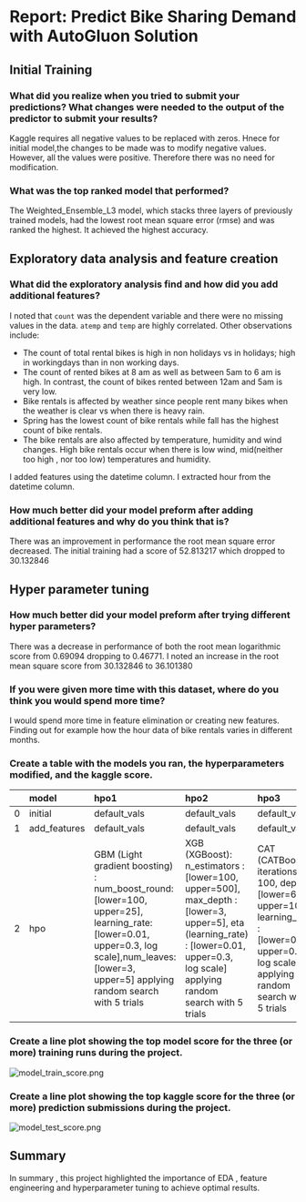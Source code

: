 # Report: Predict Bike Sharing Demand with AutoGluon Solution
#### 

## Initial Training
### What did you realize when you tried to submit your predictions? What changes were needed to the output of the predictor to submit your results?
Kaggle requires all negative values to be replaced with zeros. Hnece for initial model,the changes to be made was to modify negative values. However, all the values were positive. Therefore there was no need for modification. 

### What was the top ranked model that performed?
The Weighted_Ensemble_L3 model, which stacks three layers of previously trained models, had the lowest root mean square error (rmse) and was ranked the highest. It achieved the highest accuracy.

## Exploratory data analysis and feature creation
### What did the exploratory analysis find and how did you add additional features?
I noted that `count` was the dependent variable and there were no missing values in the data. `atemp` and `temp` are highly correlated.
Other observations include: 
- The count of total rental bikes is high in non holidays vs in holidays; high in workingdays than in non working days.
- The count of rented bikes at 8 am as well as between 5am to 6 am is high. In contrast, the count of bikes rented between 12am and 5am is very low.
- Bike rentals is affected by weather since people rent many bikes when the weather is clear vs when there is heavy rain.
- Spring has the lowest count of bike rentals while fall has the highest count of bike rentals.
- The bike rentals are also affected by temperature, humidity and wind changes. High bike rentals occur when there is low wind, mid(neither too high , nor too low) temperatures and humidity.

I added features using the datetime column. I extracted hour from the datetime column.

### How much better did your model preform after adding additional features and why do you think that is?
There was an improvement in performance the root mean square error decreased. The initial training had a score of 52.813217 which dropped to 30.132846 
## Hyper parameter tuning
### How much better did your model preform after trying different hyper parameters?
There was a decrease in performance of both the root mean logarithmic score from 0.69094 dropping to 0.46771. I noted an increase in the root mean square score from 30.132846 to 36.101380 

### If you were given more time with this dataset, where do you think you would spend more time?
I would spend more time in feature elimination or creating new features. Finding out for example how the hour data of bike rentals varies in different months.

### Create a table with the models you ran, the hyperparameters modified, and the kaggle score.
|    | model        | hpo1                                                                                                                                                                                            | hpo2                                                                                                                                                                                 | hpo3                                                                                                                                                     |   score |
|---:|:-------------|:------------------------------------------------------------------------------------------------------------------------------------------------------------------------------------------------|:-------------------------------------------------------------------------------------------------------------------------------------------------------------------------------------|:---------------------------------------------------------------------------------------------------------------------------------------------------------|--------:|
|  0 | initial      | default_vals                                                                                                                                                                                    | default_vals                                                                                                                                                                         | default_vals                                                                                                                                             | 1.80731|
|  1 | add_features | default_vals                                                                                                                                                                                    | default_vals                                                                                                                                                                         | default_vals                                                                                                                                             | 0.69094 |
|  2 | hpo          | GBM (Light gradient boosting) : num_boost_round: [lower=100, upper=25], learning_rate:[lower=0.01, upper=0.3, log scale],num_leaves:[lower=3, upper=5] applying random search with 5 trials | XGB (XGBoost): n_estimators : [lower=100, upper=500], max_depth : [lower=3, upper=5], eta (learning_rate) : [lower=0.01, upper=0.3, log scale] applying random search with 5 trials | CAT (CATBoost) : iterations : 100, depth : [lower=6, upper=10], learning_rate  : [lower=0.01, upper=0.1, log scale] applying random search with 5 trials|0.46771|

### Create a line plot showing the top model score for the three (or more) training runs during the project.

![model_train_score.png](img/model_train_score.png)

### Create a line plot showing the top kaggle score for the three (or more) prediction submissions during the project.

![model_test_score.png](img/model_test_score.png)

## Summary
In summary , this project highlighted the importance of EDA , feature engineering and hyperparameter tuning to achieve optimal results. 

